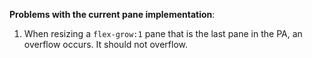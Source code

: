 **Problems with the current pane implementation**:
1. When resizing a `flex-grow:1` pane that is the last pane in the PA, an overflow occurs. It should not overflow.